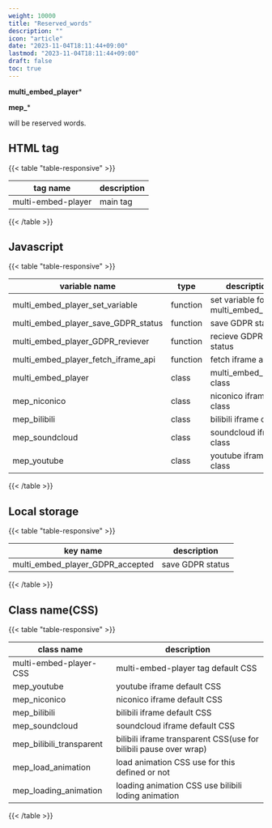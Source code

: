 ```yaml
---
weight: 10000
title: "Reserved_words"
description: ""
icon: "article"
date: "2023-11-04T18:11:44+09:00"
lastmod: "2023-11-04T18:11:44+09:00"
draft: false
toc: true
---
```


**multi_embed_player***

**mep_***

will be reserved words.

## HTML tag

{{< table "table-responsive" >}}

| tag name | description |
| --- | --- |
| multi-embed-player | main tag |

{{< /table >}}

## Javascript

{{< table "table-responsive" >}}

| variable name |type| description |
| --- | --- | --- |
| multi_embed_player_set_variable | function | set variable for multi_embed_player |
| multi_embed_player_save_GDPR_status | function | save GDPR status |
| multi_embed_player_GDPR_reviever | function | recieve GDPR status |
| multi_embed_player_fetch_iframe_api | function | fetch iframe api |
| multi_embed_player | class | multi_embed_player class |
| mep_niconico | class | niconico iframe class |
| mep_bilibili | class | bilibili iframe class |
| mep_soundcloud | class | soundcloud iframe class |
| mep_youtube | class | youtube iframe class |

{{< /table >}}

## Local storage

{{< table "table-responsive" >}}

| key name | description |
| --- | --- |
| multi_embed_player_GDPR_accepted | save GDPR status |

{{< /table >}}

## Class name(CSS)

{{< table "table-responsive" >}}

| class name | description |
| --- | --- |
|multi-embed-player-CSS|multi-embed-player tag default CSS|
|mep_youtube|youtube iframe default CSS|
|mep_niconico|niconico iframe default CSS|
|mep_bilibili|bilibili iframe default CSS|
|mep_soundcloud|soundcloud iframe default CSS|
|mep_bilibili_transparent|bilibili iframe transparent CSS(use for bilibili pause over wrap)|
|mep_load_animation|load animation CSS use for this defined or not|
|mep_loading_animation|loading animation CSS use bilibili loding animation|

{{< /table >}}
